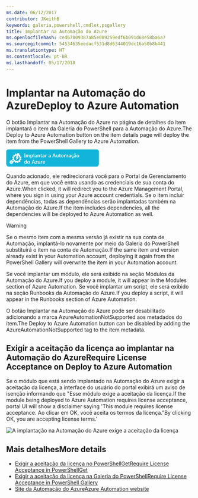 ```yaml
---
ms.date: 06/12/2017
contributor: JKeithB
keywords: galeria,powershell,cmdlet,psgallery
title: Implantar na Automação do Azure
ms.openlocfilehash: ced67809387a85e089259edf6b091d68e58ba6a7
ms.sourcegitcommit: 54534635eedacf531d8d6344019dc16a50b8b441
ms.translationtype: HT
ms.contentlocale: pt-BR
ms.lasthandoff: 05/17/2018
---
```

# <a name="deploy-to-azure-automation"></a><span data-ttu-id="49605-103">Implantar na Automação do Azure</span><span class="sxs-lookup"><span data-stu-id="49605-103">Deploy to Azure Automation</span></span>

<span data-ttu-id="49605-104">O botão Implantar na Automação do Azure na página de detalhes do item implantará o item da Galeria do PowerShell para a Automação do Azure.</span><span class="sxs-lookup"><span data-stu-id="49605-104">The Deploy to Azure Automation button on the item details page will deploy the item from the PowerShell Gallery to Azure Automation.</span></span>

![Botão Implantar na Automação do Azure](../../Images/DeployToAzureAutomationButton.png)

<span data-ttu-id="49605-106">Quando acionado, ele redirecionará você para o Portal de Gerenciamento do Azure, em que você entra usando as credenciais de sua conta do Azure.</span><span class="sxs-lookup"><span data-stu-id="49605-106">When clicked, it will redirect you to the Azure Management Portal, where you sign in using your Azure account credentials.</span></span>
<span data-ttu-id="49605-107">Se o item incluir dependências, todas as dependências serão implantadas também na Automação do Azure.</span><span class="sxs-lookup"><span data-stu-id="49605-107">If the item includes dependencies, all the dependencies will be deployed to Azure Automation as well.</span></span>

> [!WARNING]
> <span data-ttu-id="49605-108">Se o mesmo item com a mesma versão já existir na sua conta de Automação, implantá-lo novamente por meio da Galeria do PowerShell substituirá o item na conta de Automação.</span><span class="sxs-lookup"><span data-stu-id="49605-108">If the same item and version already exist in your Automation account, deploying it again from the PowerShell Gallery will overwrite the item in your Automation account.</span></span>

<span data-ttu-id="49605-109">Se você implantar um módulo, ele será exibido na seção Módulos da Automação do Azure.</span><span class="sxs-lookup"><span data-stu-id="49605-109">If you deploy a module, it will appear in the Modules section of Azure Automation.</span></span>  <span data-ttu-id="49605-110">Se você implantar um script, ele será exibido na seção Runbooks da Automação do Azure.</span><span class="sxs-lookup"><span data-stu-id="49605-110">If you deploy a script, it will appear in the Runbooks section of Azure Automation.</span></span>

<span data-ttu-id="49605-111">O botão Implantar na Automação do Azure pode ser desabilitado adicionando a marca AzureAutomationNotSupported aos metadados do item.</span><span class="sxs-lookup"><span data-stu-id="49605-111">The Deploy to Azure Automation button can be disabled by adding the AzureAutomationNotSupported tag to the item metadata.</span></span>

## <a name="require-license-acceptance-on-deploy-to-azure-automation"></a><span data-ttu-id="49605-112">Exigir a aceitação da licença ao implantar na Automação do Azure</span><span class="sxs-lookup"><span data-stu-id="49605-112">Require License Acceptance on Deploy to Azure Automation</span></span>

<span data-ttu-id="49605-113">Se o módulo que está sendo implantado na Automação do Azure exigir a aceitação da licença, a interface do usuário do portal exibirá um aviso de isenção informando que "Esse módulo exige a aceitação da licença.</span><span class="sxs-lookup"><span data-stu-id="49605-113">If the module being deployed to Azure Automation requires license acceptance, portal UI will show a disclaimer saying 'This module requires license acceptance.</span></span> <span data-ttu-id="49605-114">Ao clicar em OK, você aceita os termos da licença."</span><span class="sxs-lookup"><span data-stu-id="49605-114">By clicking OK, you are accepting license terms.'</span></span>

![A implantação na Automação do Azure exige a aceitação da licença](../../Images/DeployToAzureAutomationRequireLicenseAcceptanceDisclaimer.png)

## <a name="more-details"></a><span data-ttu-id="49605-116">Mais detalhes</span><span class="sxs-lookup"><span data-stu-id="49605-116">More details</span></span>

- [<span data-ttu-id="49605-117">Exigir a aceitação da licença no PowerShellGet</span><span class="sxs-lookup"><span data-stu-id="49605-117">Require License Acceptance in PowerShellGet</span></span>](../../concepts/module-license-acceptance.md)
- [<span data-ttu-id="49605-118">Exigir a aceitação da licença na Galeria do PowerShell</span><span class="sxs-lookup"><span data-stu-id="49605-118">Require License Acceptance in PowerShell Gallery</span></span>](items-that-require-license-acceptance.md)
- [<span data-ttu-id="49605-119">Site da Automação do Azure</span><span class="sxs-lookup"><span data-stu-id="49605-119">Azure Automation website</span></span>](http://azure.microsoft.com/services/automation/)
